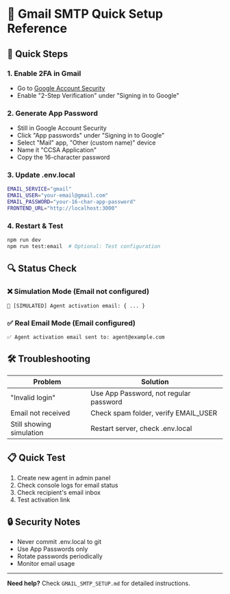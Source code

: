 # 📧 Gmail SMTP Quick Setup Reference

## 🚀 Quick Steps

### 1. Enable 2FA in Gmail
- Go to [Google Account Security](https://myaccount.google.com/security)
- Enable "2-Step Verification" under "Signing in to Google"

### 2. Generate App Password
- Still in Google Account Security
- Click "App passwords" under "Signing in to Google"
- Select "Mail" app, "Other (custom name)" device
- Name it "CCSA Application"
- Copy the 16-character password

### 3. Update .env.local
```bash
EMAIL_SERVICE="gmail"
EMAIL_USER="your-email@gmail.com"
EMAIL_PASSWORD="your-16-char-app-password"
FRONTEND_URL="http://localhost:3000"
```

### 4. Restart & Test
```bash
npm run dev
npm run test:email  # Optional: Test configuration
```

## 🔍 Status Check

### ❌ Simulation Mode (Email not configured)
```
📧 [SIMULATED] Agent activation email: { ... }
```

### ✅ Real Email Mode (Email configured)
```
✅ Agent activation email sent to: agent@example.com
```

## 🛠️ Troubleshooting

| Problem | Solution |
|---------|----------|
| "Invalid login" | Use App Password, not regular password |
| Email not received | Check spam folder, verify EMAIL_USER |
| Still showing simulation | Restart server, check .env.local |

## 📋 Quick Test
1. Create new agent in admin panel
2. Check console logs for email status
3. Check recipient's email inbox
4. Test activation link

## 🔒 Security Notes
- Never commit .env.local to git
- Use App Passwords only
- Rotate passwords periodically
- Monitor email usage

---
**Need help?** Check `GMAIL_SMTP_SETUP.md` for detailed instructions.
